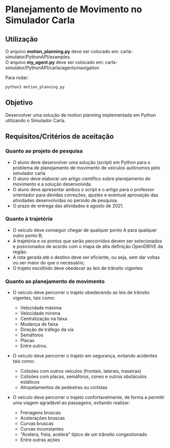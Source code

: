 # Planejamento de Movimento no Simulador Carla

## Utilização

O arquivo **motion_planning.py** deve ser colocado em: carla-simulator/PythonAPI/examples. <br>
O arquivo **my_agent.py** deve ser colocado em: carla-simulator/PythonAPI/carla/agents/navigation

Para rodar:

```
python3 motion_planning.py
```

## Objetivo

Desenvolver uma solução de motion planning implementada em Python utilizando o Simulador Carla.

## Requisitos/Critérios de aceitação

### Quanto ao projeto de pesquisa
- O aluno deve desenvolver uma solução (script) em Python para o problema de planejamento de movimento de veículos autônomos pelo simulador carla
- O aluno deve elaborar um artigo científico sobre planejamento de movimento e a solução desenvolvida.
- O aluno deve apresentar ambos o script e o artigo para o professor orientador para devidas correções, ajustes e eventual aprovação das atividades desenvolvidas no período de pesquisa.
- O prazo de entrega das atividades é agosto de 2021.

### Quanto à trajetória
- O veículo deve conseguir chegar de qualquer ponto A para qualquer outro ponto B;
- A trajetória e os pontos que serão percorridos devem ser selecionados e posicionados de acordo com o mapa de alta definição OpenDRIVE da região.
- A rota gerada até o destino deve ser eficiente, ou seja, sem dar voltas ou ser maior do que o necessário;
- O trajeto escolhido deve obedecer as leis de trânsito vigentes

### Quanto ao planejamento de movimento
- O veículo deve percorrer o trajeto obedecendo as leis de trânsito vigentes, tais como:
    - Velocidade máxima
    - Velocidade mínima
    - Centralização na faixa
    - Mudança de faixa
    - Direção de tráfego da via
    - Semáforos
    - Placas
    - Entre outros.

- O veículo deve percorrer o trajeto em segurança, evitando acidentes tais como:
    - Colisões com outros veículos (frontais, laterais, traseiras)
    - Colisões com placas, semáforos, cones e outros obstáculos estáticos
    - Atropelamentos de pedestres ou ciclistas

- O veículo deve percorrer o trajeto confortavelmente, de forma a permitir uma viagem agradável ao passageiro, evitando realizar:
    - Frenagens bruscas
    - Acelerações bruscas
    - Curvas bruscas
    - Curvas inconstantes
    - "Acelera, freia, acelera" típico de um trânsito congestionado
    - Entre outras ações
